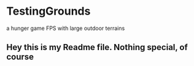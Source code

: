 # TestingGrounds
a hunger game FPS with large outdoor terrains

## Hey this is my Readme file. Nothing special, of course
